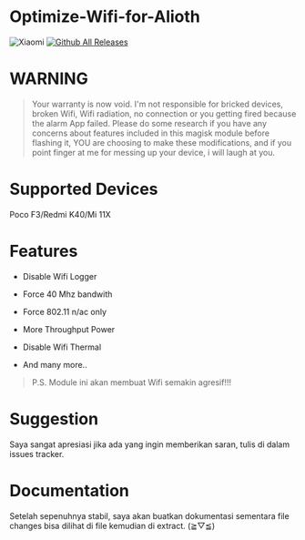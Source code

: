 # Optimize-Wifi-for-Alioth
![Xiaomi](https://img.shields.io/badge/Xiaomi-%23FF6900.svg?style=for-the-badge&logo=xiaomi&logoColor=white)
[![Github All Releases](https://img.shields.io/github/downloads/IRedDragonICY/Optimize-Wifi-for-Alioth/total.svg)]()

# WARNING
>Your warranty is now void.
>I'm not responsible for bricked devices, broken Wifi,
Wifi radiation, no connection or you getting fired because the alarm App failed. Please do some research if you have any concerns about features included in this magisk module before flashing it, YOU are choosing to make these modifications, and if you point finger at me for messing up your device, i will laugh at you.

# Supported Devices
Poco F3/Redmi K40/Mi 11X
# Features

* Disable Wifi Logger

* Force 40 Mhz bandwith

* Force 802.11 n/ac only

* More Throughput Power

* Disable Wifi Thermal

* And many more..

>P.S. Module ini akan membuat Wifi semakin agresif!!!

# Suggestion

Saya sangat apresiasi jika ada yang ingin memberikan saran, tulis di dalam issues tracker.

# Documentation

Setelah sepenuhnya stabil, saya akan buatkan dokumentasi sementara file changes bisa dilihat di file kemudian di extract. (≧▽≦)
